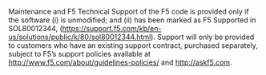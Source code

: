Maintenance and F5 Technical Support of the F5 code is provided only if the 
software (i) is unmodified; and (ii) has been marked as F5 Supported in 
SOL80012344, (https://support.f5.com/kb/en-us/solutions/public/k/80/sol80012344.html). 
Support will only be provided to customers who have an existing support contract, 
purchased separately, subject to F5’s support policies available at 
http://www.f5.com/about/guidelines-policies/ and http://askf5.com.
